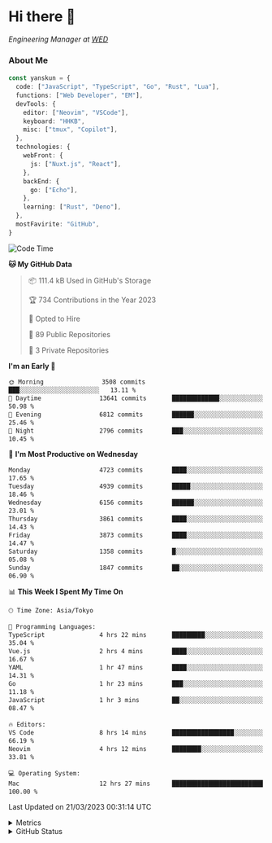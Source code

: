 # Hi there&nbsp;:wave:

<!-- ![Alt text](https://spotify-recently-played-readme.vercel.app/api?user=31kynbuubkiu3r4qh4hjuaglhfay) -->

_Engineering Manager at [WED](https://github.com/wedinc)_

### About Me

```ts
const yanskun = {
  code: ["JavaScript", "TypeScript", "Go", "Rust", "Lua"],
  functions: ["Web Developer", "EM"],
  devTools: {
    editor: ["Neovim", "VSCode"],
    keyboard: "HHKB",
    misc: ["tmux", "Copilot"],
  },
  technologies: {
    webFront: {
      js: ["Nuxt.js", "React"],
    },
    backEnd: {
      go: ["Echo"],
    },
    learning: ["Rust", "Deno"],
  },
  mostFavirite: "GitHub",
}
```

<!--START_SECTION:waka-->
![Code Time](http://img.shields.io/badge/Code%20Time-224%20hrs%2043%20mins-blue)

**🐱 My GitHub Data** 

> 📦 111.4 kB Used in GitHub's Storage 
 > 
> 🏆 734 Contributions in the Year 2023
 > 
> 💼 Opted to Hire
 > 
> 📜 89 Public Repositories 
 > 
> 🔑 3 Private Repositories 
 > 
**I'm an Early 🐤** 

```text
🌞 Morning                3508 commits        ███░░░░░░░░░░░░░░░░░░░░░░   13.11 % 
🌆 Daytime                13641 commits       █████████████░░░░░░░░░░░░   50.98 % 
🌃 Evening                6812 commits        ██████░░░░░░░░░░░░░░░░░░░   25.46 % 
🌙 Night                  2796 commits        ███░░░░░░░░░░░░░░░░░░░░░░   10.45 % 
```
📅 **I'm Most Productive on Wednesday** 

```text
Monday                   4723 commits        ████░░░░░░░░░░░░░░░░░░░░░   17.65 % 
Tuesday                  4939 commits        █████░░░░░░░░░░░░░░░░░░░░   18.46 % 
Wednesday                6156 commits        ██████░░░░░░░░░░░░░░░░░░░   23.01 % 
Thursday                 3861 commits        ████░░░░░░░░░░░░░░░░░░░░░   14.43 % 
Friday                   3873 commits        ████░░░░░░░░░░░░░░░░░░░░░   14.47 % 
Saturday                 1358 commits        █░░░░░░░░░░░░░░░░░░░░░░░░   05.08 % 
Sunday                   1847 commits        ██░░░░░░░░░░░░░░░░░░░░░░░   06.90 % 
```


📊 **This Week I Spent My Time On** 

```text
🕑︎ Time Zone: Asia/Tokyo

💬 Programming Languages: 
TypeScript               4 hrs 22 mins       █████████░░░░░░░░░░░░░░░░   35.04 % 
Vue.js                   2 hrs 4 mins        ████░░░░░░░░░░░░░░░░░░░░░   16.67 % 
YAML                     1 hr 47 mins        ████░░░░░░░░░░░░░░░░░░░░░   14.31 % 
Go                       1 hr 23 mins        ███░░░░░░░░░░░░░░░░░░░░░░   11.18 % 
JavaScript               1 hr 3 mins         ██░░░░░░░░░░░░░░░░░░░░░░░   08.47 % 

🔥 Editors: 
VS Code                  8 hrs 14 mins       █████████████████░░░░░░░░   66.19 % 
Neovim                   4 hrs 12 mins       ████████░░░░░░░░░░░░░░░░░   33.81 % 

💻 Operating System: 
Mac                      12 hrs 27 mins      █████████████████████████   100.00 % 
```


 Last Updated on 21/03/2023 00:31:14 UTC
<!--END_SECTION:waka-->

<details>
  <summary>Metrics</summary>
  <img src="https://github.com/yanskun/yanskun/blob/main/github-metrics.svg" alt="Metrics">
</details>

<details>
  <summary>GitHub Status</summary>
  <picture>
    <source media="(prefers-color-scheme: dark)" srcset="https://raw.githubusercontent.com/yanskun/yanskun/master/profile-summary-card-output/nord_dark/0-profile-details.svg">
   <img src="https://raw.githubusercontent.com/yanskun/yanskun/master/profile-summary-card-output/default/0-profile-details.svg">
  </picture>
  <br>
  <picture>
    <source media="(prefers-color-scheme: dark)" srcset="https://raw.githubusercontent.com/yanskun/yanskun/master/profile-summary-card-output/nord_dark/1-repos-per-language.svg">
   <img src="https://raw.githubusercontent.com/yanskun/yanskun/master/profile-summary-card-output/default/1-repos-per-language.svg">
  </picture>
  <picture>
    <source media="(prefers-color-scheme: dark)" srcset="https://raw.githubusercontent.com/yanskun/yanskun/master/profile-summary-card-output/nord_dark/2-most-commit-language.svg">
   <img src="https://raw.githubusercontent.com/yanskun/yanskun/master/profile-summary-card-output/default/2-most-commit-language.svg">
  </picture>
  <br>
  <picture>
    <source media="(prefers-color-scheme: dark)" srcset="https://raw.githubusercontent.com/yanskun/yanskun/master/profile-summary-card-output/nord_dark/3-stats.svg">
   <img src="https://raw.githubusercontent.com/yanskun/yanskun/master/profile-summary-card-output/default/3-stats.svg">
  </picture>
  <picture>
    <source media="(prefers-color-scheme: dark)" srcset="https://raw.githubusercontent.com/yanskun/yanskun/master/profile-summary-card-output/nord_dark/4-productive-time.svg">
   <img src="https://raw.githubusercontent.com/yanskun/yanskun/master/profile-summary-card-output/default/4-productive-time.svg">
  </picture>
</details>

